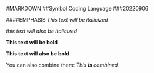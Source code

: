 #MARKDOWN
##Symbol Coding Language
###20220906

####EMPHASIS
*This text will be italicized*

_this text will also be italicized_

**This text will be bold**

__This text will also be bold__

You can also combine them:
_This **is** combined_
